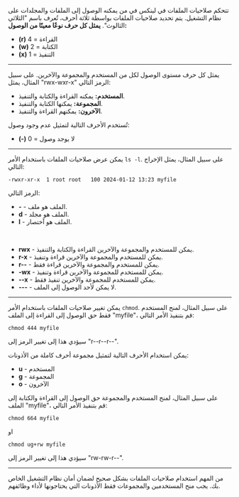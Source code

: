 تتحكم صلاحيات الملفات في لينكس في من يمكنه الوصول إلى الملفات والمجلدات على نظام التشغيل. يتم تحديد صلاحيات الملفات بواسطة ثلاثة أحرف، تُعرف باسم "الثلاثي الثالوث". **يمثل كل حرف نوعًا معينًا من الوصول:**

* **(r)** القراءة = 4
* **(w)** الكتابة = 2
* **(x)** التنفيذ = 1

---

يمثل كل حرف مستوى الوصول لكل من المستخدم والمجموعة والآخرين. على سبيل المثال، يمثل "rwx-wxr-x" الرمز التالي:

* **المستخدم:** يمكنه القراءة والكتابة والتنفيذ.
* **المجموعة:** يمكنها الكتابة والتنفيذ.
* **الآخرون:** يمكنهم القراءة والتنفيذ.

تُستخدم الأحرف التالية لتمثيل عدم وجود وصول:

* **(-)** لا يوجد وصول = 0


---

يمكن عرض صلاحيات الملفات باستخدام الأمر `ls -l`. على سبيل المثال، يمثل الإخراج التالي:

```
-rwxr-xr-x  1 root root   100 2024-01-12 13:23 myfile
```

الرمز التالي:

* **-** - الملف هو ملف.
* **d** - الملف هو مجلد.
* **l** - الملف هو آختصار.

</br>

* **rwx** - يمكن للمستخدم والمجموعة والآخرين القراءة والكتابة والتنفيذ.
* **r-x** - يمكن للمستخدم والمجموعة والآخرين قراءة وتنفيذ.
* **r--** - يمكن للمستخدم والمجموعة والآخرين قراءة فقط.
* **-wx** - يمكن للمستخدم للمجموعة والآخرين قراءة وتنفيذ.
* **--x** - يمكن للمستخدم للمجموعة والآخرين تنفيذ فقط.
* **---** - لا يمكن لأحد الوصول إلى الملف.

---

يمكن تغيير صلاحيات الملفات باستخدام الأمر `chmod`. على سبيل المثال، لمنح المستخدم فقط حق الوصول إلى القراءة إلى الملف "myfile"، قم بتنفيذ الأمر التالي:

```
chmod 444 myfile
```

سيؤدي هذا إلى تغيير الرمز إلى "r--r--r--".

يمكن استخدام الأحرف التالية لتمثيل مجموعة أحرف كاملة من الأذونات:

* **u** - المستخدم
* **g** - المجموعة
* **o** - الآخرون

على سبيل المثال، لمنح المستخدم والمجموعة حق الوصول إلى القراءة والكتابة إلى الملف "myfile"، قم بتنفيذ الأمر التالي:

```
chmod 664 myfile
```

او

```
chmod ug+rw myfile
```

سيؤدي هذا إلى تغيير الرمز إلى "rw-rw-r--".

---

من المهم استخدام صلاحيات الملفات بشكل صحيح لضمان أمان نظام التشغيل الخاص بك. يجب منح المستخدمين والمجموعات فقط الأذونات التي يحتاجونها لأداء وظائفهم.